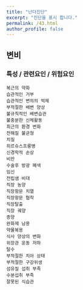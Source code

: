```yaml
---
title: "난다진단"
excerpt: "진단을 표시 합니다."
permalink: /43.html
author_profile: false
---
```

## 변비




### 특성 / 관련요인 / 위험요인

>                
    
    복근의 약화
    습관적인 거부
    습관적인 변의의 억제
    부적절한 배변 양상
    불규칙적인 배변습관
    불충분한 신체활동
    최근의 환경 변화
    전해질 불균형
    치질
    히르슈스프룽병
    신경학적 손상
    비만
    수술후 방광 폐색
    임신
    전립샘 비대
    직장 농양
    직장항문 치열
    직장항문 협착
    직장탈출
    직장 궤양
    종양
    완화제 남용
    약물복용
    식사 양상의 변화
    위장관 운동 저하
    탈수
    부적절한 치아 상태
    부적절한 구강위생
    섬유질 섭취 부족
    수분섭취 부족
    잘못된 식습관

